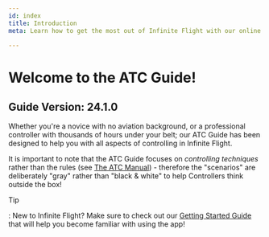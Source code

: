 ```yaml
---
id: index
title: Introduction
meta: Learn how to get the most out of Infinite Flight with our online documentation.

---
```


# Welcome to the ATC Guide!



## Guide Version: 24.1.0



Whether you're a novice with no aviation background, or a professional controller with thousands of hours under your belt; our ATC Guide has been designed to help you with all aspects of controlling in Infinite Flight. 



It is important to note that the ATC Guide focuses on *controlling techniques* rather than the rules (see [The ATC Manual](/guide/atc-manual)) - therefore the "scenarios" are deliberately "gray" rather than "black & white" to help Controllers think outside the box!



Tip

: New to Infinite Flight? Make sure to check out our [Getting Started Guide](/guide/getting-started-guide#welcome-to-the-getting-started-guide!) that will help you become familiar with using the app!